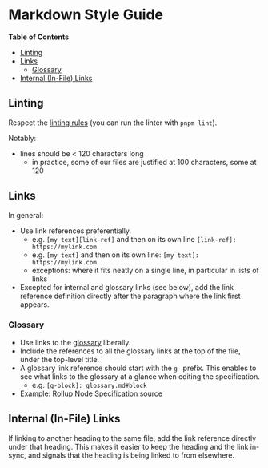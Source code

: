 # Markdown Style Guide

<!-- START doctoc generated TOC please keep comment here to allow auto update -->
<!-- DON'T EDIT THIS SECTION, INSTEAD RE-RUN doctoc TO UPDATE -->
**Table of Contents**

- [Linting](#linting)
- [Links](#links)
  - [Glossary](#glossary)
- [Internal (In-File) Links](#internal-in-file-links)

<!-- END doctoc generated TOC please keep comment here to allow auto update -->

## Linting

Respect the [linting rules] (you can run the linter with `pnpm lint`).

Notably:

- lines should be < 120 characters long
  - in practice, some of our files are justified at 100 characters, some at 120

[linting rules]: linting.md#markdown

## Links

In general:

- Use link references preferentially.
  - e.g. `[my text][link-ref]` and then on its own line `[link-ref]: https://mylink.com`
  - e.g. `[my text]` and then on its own line: `[my text]: https://mylink.com`
  - exceptions: where it fits neatly on a single line, in particular in lists of links
- Excepted for internal and glossary links (see below), add the link reference definition directly
  after the paragraph where the link first appears.

### Glossary

- Use links to the [glossary] liberally.
- Include the references to all the glossary links at the top of the file, under the top-level
  title.
- A glossary link reference should start with the `g-` prefix. This enables to see what links to the
  glossary at a glance when editing the specification.
  - e.g. `[g-block]: glossary.md#block`
- Example: [Rollup Node Specification source][rollup-node]

[glossary]: ../glossary.md
[rollup-node]: ../protocol/rollup-node.md

## Internal (In-File) Links

If linking to another heading to the same file, add the link reference directly under that heading.
This makes it easier to keep the heading and the link in-sync, and signals that the heading is being
linked to from elsewhere.
